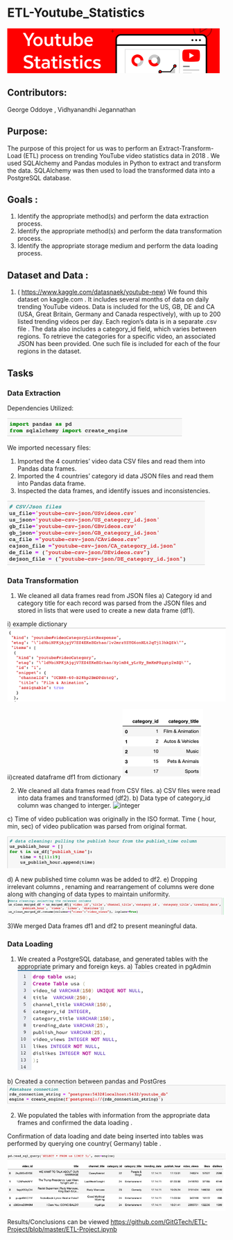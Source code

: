 # ETL-Youtube_Statistics
![stats](/images/youtubestats.png)
## Contributors:
George Oddoye , Vidhyanandhi Jegannathan

## Purpose:
The purpose of this project  for us was to perform an Extract-Transform-Load (ETL) process on  trending YouTube video statistics data in 2018 . We used SQLAlchemy and Pandas modules in Python to extract and transform the data. SQLAlchemy was then used to load the transformed data into a PostgreSQL database.

## Goals :
1.	Identify the appropriate method(s) and perform the data extraction process.
2.	Identify the appropriate method(s) and perform the data transformation process.
3.	Identify the appropriate storage medium and perform the data loading process.

## Dataset and Data :
1.	( https://www.kaggle.com/datasnaek/youtube-new)
We found this dataset on kaggle.com . It includes several months of data on daily trending YouTube videos. Data is included for the US, GB, DE and CA (USA, Great Britain, Germany and Canada respectively), with up to 200 listed trending videos per day.
Each region’s data is in a separate  .csv file . The data also includes a category_id field, which varies between regions. To retrieve the categories for a specific video, an associated JSON has been provided. One such file is included for each of the four regions in the dataset.

## Tasks
### Data Extraction
Dependencies Utilized:

![libraries](/images/dependencies.png)

We imported necessary files:
1.	Imported the  4 countries’  video data CSV files and read them into Pandas data frames.
2.	Imported the 4 countries’  category id data JSON files and read them into Pandas data frame.
3.	Inspected the data frames, and identify issues and inconsistencies.

![allfiles](/images/allfiles.png)

### Data Transformation
1) We cleaned all data frames read from JSON files 
a)	Category id  and category title for each record was parsed from the JSON files and stored in lists that were used to create a new data frame (df1).

i) example dictionary 
![dict](/images/usa_dict.png)

ii)created dataframe df1 from dictionary
![df from dict](/images/dictTodf.png)


2) We cleaned all data frames read from CSV files.
a)	CSV files were read into data frames and transformed (df2).
b) Data type of category_id column was changed to interger.
![integer](/images/integer.png)

c)	Time of video publication was originally in the ISO format. Time ( hour, min, sec)  of video publication was parsed from original format.

![publish hour](/images/publish_hour.png)

d)	A new published time column was be added to df2. 
e)	Dropping irrelevant columns , renaming and rearrangement of columns were done along with changing of data types to maintain uniformity.
![relevant columns](/images/relevant_columns.png)

3)We merged Data frames df1 and df2 to present meaningful data. 

### Data Loading
1. We	created a PostgreSQL database, and generated tables with the appropriate primary and foreign keys.
a) Tables created in pgAdmin
![tables](/images/createTable.png)

b) Created a connection between pandas and PostGres
![connection](/images/dbs_connection.png)

2. We	populated the tables with information from the appropriate data frames and confirmed the data loading .

Confirmation of data loading and date being inserted into tables was performed by querying one country( Germany) table .

![confirmation](/images/finaltable.png)


Results/Conclusions can be viewed 
https://github.com/GitGTech/ETL-Project/blob/master/ETL-Project.ipynb
